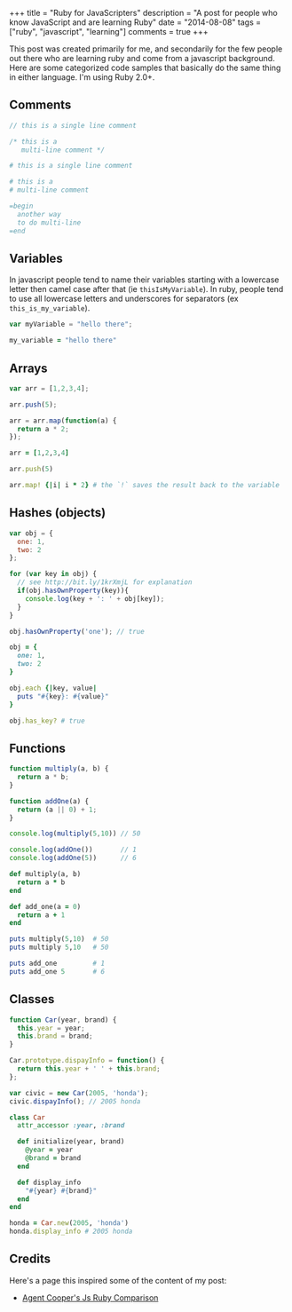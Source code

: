 +++
title       = "Ruby for JavaScripters"
description = "A post for people who know JavaScript and are learning Ruby"
date        = "2014-08-08"
tags        = ["ruby", "javascript", "learning"]
comments    = true
+++

This post was created primarily for me, and secondarily for the few people out
there who are learning ruby and come from a javascript background. Here are
some categorized code samples that basically do the same thing in either
language. I'm using Ruby 2.0+.

## Comments

```javascript
// this is a single line comment

/* this is a
   multi-line comment */
```

```ruby
# this is a single line comment

# this is a
# multi-line comment

=begin
  another way
  to do multi-line
=end
```

## Variables

In javascript people tend to name their variables starting with a lowercase
letter then camel case after that (ie `thisIsMyVariable`). In ruby, people tend
to use all lowercase letters and underscores for separators (ex
`this_is_my_variable`).

```javascript
var myVariable = "hello there";
```

```ruby
my_variable = "hello there"
```

## Arrays
```javascript
var arr = [1,2,3,4];

arr.push(5);

arr = arr.map(function(a) {
  return a * 2;
});

```

```ruby
arr = [1,2,3,4]

arr.push(5)

arr.map! {|i| i * 2} # the `!` saves the result back to the variable

```


## Hashes (objects)


```javascript
var obj = {
  one: 1,
  two: 2
};

for (var key in obj) {
  // see http://bit.ly/1krXmjL for explanation
  if(obj.hasOwnProperty(key)){
    console.log(key + ': ' + obj[key]);
  }
}

obj.hasOwnProperty('one'); // true

```


```ruby
obj = {
  one: 1,
  two: 2
}

obj.each {|key, value|
  puts "#{key}: #{value}"
}

obj.has_key? # true
```

## Functions

```javascript
function multiply(a, b) {
  return a * b;
}

function addOne(a) {
  return (a || 0) + 1;
}

console.log(multiply(5,10)) // 50

console.log(addOne())       // 1
console.log(addOne(5))      // 6
```

```ruby
def multiply(a, b)
  return a * b
end

def add_one(a = 0)
  return a + 1
end

puts multiply(5,10)  # 50
puts multiply 5,10   # 50

puts add_one         # 1
puts add_one 5       # 6
```

## Classes

```javascript
function Car(year, brand) {
  this.year = year;
  this.brand = brand;
}

Car.prototype.dispayInfo = function() {
  return this.year + ' ' + this.brand;
};

var civic = new Car(2005, 'honda');
civic.dispayInfo(); // 2005 honda
```

```ruby
class Car
  attr_accessor :year, :brand

  def initialize(year, brand)
    @year = year
    @brand = brand
  end

  def display_info
    "#{year} #{brand}"
  end
end

honda = Car.new(2005, 'honda')
honda.display_info # 2005 honda
```

## Credits

Here's a page this inspired some of the content of my post:

- [Agent Cooper's Js Ruby Comparison](http://agentcooper.github.io/js-ruby-comparison/)

